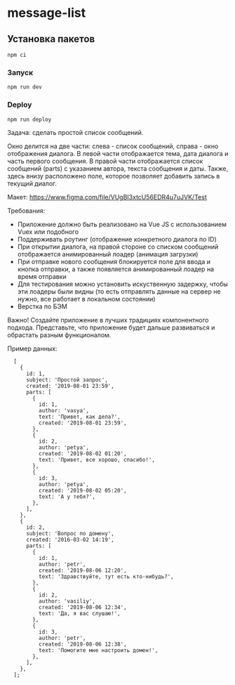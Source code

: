 # message-list

## Установка пакетов
```
npm ci
```

### Запуск 
```
npm run dev
```

### Deploy 
```
npm run deploy
```

Задача: сделать простой список сообщений.

Окно делится на две части: слева - список сообщений, справа - окно отображения диалога.
В левой части отображается тема, дата диалога и часть первого сообщения.
В правой части отображается список сообщений (parts) с указанием автора, текста сообщения и даты.
Также, здесь внизу расположено поле, которое позволяет добавить запись в текущий диалог.

Макет: https://www.figma.com/file/VUgBI3xtcU56EDR4u7uJVK/Test

Требования:
- Приложение должно быть реализовано на Vue JS с использованием Vuex или подобного
- Поддерживать роутинг (отображение конкретного диалога по ID)
- При открытии диалога, на правой стороне со списком сообщений отображается анимированный лоадер (анимация загрузки)
- При отправке нового сообщения блокируется поле для ввода и кнопка отправки, а также появляется анимированный лоадер на время отправки
- Для тестирования можно установить искуственную задержку, чтобы эти лоадеры были видны (то есть отправлять данные на сервер не нужно, все работает в локальном состоянии)
- Верстка по БЭМ

Важно! Создайте приложение в лучших традициях компонентного подхода.
Представьте, что приложение будет дальше развиваться и обрастать разным функционалом.

Пример данных:
```
  [
    {
      id: 1,
      subject: 'Простой запрос',
      created: '2019-08-01 23:59',
      parts: [
        {
          id: 1,
          author: 'vasya',
          text: 'Привет, как дела?',
          created: '2019-08-01 23:59',
        },
        {
          id: 2,
          author: 'petya',
          created: '2019-08-02 01:20',
          text: 'Привет, все хорошо, спасибо!',
        },
        {
          id: 3,
          author: 'petya',
          created: '2019-08-02 05:20',
          text: 'А у тебя?',
        },
      ],
    },
    {
      id: 2,
      subject: 'Вопрос по домену',
      created: '2016-03-02 14:19',
      parts: [
        {
          id: 1,
          author: 'petr',
          created: '2019-08-06 12:20',
          text: 'Здравствуйте, тут есть кто-нибудь?',
        },
        {
          id: 2,
          author: 'vasiliy',
          created: '2019-08-06 12:34',
          text: 'Да, я вас слушаю!',
        },
        {
          id: 3,
          author: 'petr',
          created: '2019-08-06 12:38',
          text: 'Помогите мне настроить домен!',
        },
      ],
    },
  ];
```
